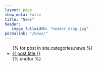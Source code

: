 ```yaml
---
layout: page
show_meta: false
title: "News"
header:
   image_fullwidth: "header_drop.jpg"
permalink: "/news/"
---
```

<ul>
    {% for post in site.categories.news %}
    <li><a href="{{ site.url }}{{ site.baseurl }}{{ post.url }}">{{ post.title }}</a></li>
    {% endfor %}
</ul>
